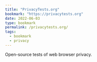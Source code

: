 ```yaml
---
title: "PrivacyTests.org"
bookmark: "https://privacytests.org"
date: 2022-06-03
type: bookmark
permalink: /privacytests.org/
tags:
  - bookmark
  - privacy
---
```

Open-source tests of web browser privacy.